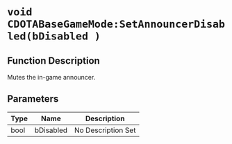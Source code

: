 # `void CDOTABaseGameMode:SetAnnouncerDisabled(bDisabled )`
## Function Description
Mutes the in-game announcer.
## Parameters
Type|Name|Description
--|--|--
bool|bDisabled|No Description Set
